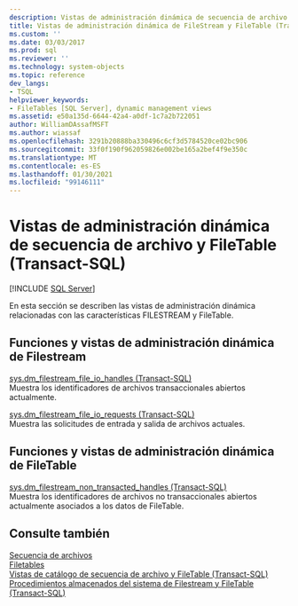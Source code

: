```yaml
---
description: Vistas de administración dinámica de secuencia de archivo y FileTable (Transact-SQL)
title: Vistas de administración dinámica de FileStream y FileTable (Transact-SQL) | Microsoft Docs
ms.custom: ''
ms.date: 03/03/2017
ms.prod: sql
ms.reviewer: ''
ms.technology: system-objects
ms.topic: reference
dev_langs:
- TSQL
helpviewer_keywords:
- FileTables [SQL Server], dynamic management views
ms.assetid: e50a135d-6644-42a4-a0df-1c7a2b722051
author: WilliamDAssafMSFT
ms.author: wiassaf
ms.openlocfilehash: 3291b20888ba330496c6cf3d5784520ce02bc906
ms.sourcegitcommit: 33f0f190f962059826e002be165a2bef4f9e350c
ms.translationtype: MT
ms.contentlocale: es-ES
ms.lasthandoff: 01/30/2021
ms.locfileid: "99146111"
---
```

# <a name="filestream-and-filetable-dynamic-management-views-transact-sql"></a>Vistas de administración dinámica de secuencia de archivo y FileTable (Transact-SQL)
[!INCLUDE [SQL Server](../../includes/applies-to-version/sqlserver.md)]

  En esta sección se describen las vistas de administración dinámica relacionadas con las características FILESTREAM y FileTable.  
  
## <a name="filestream-dynamic-management-views-and-functions"></a>Funciones y vistas de administración dinámica de Filestream  
 [sys.dm_filestream_file_io_handles &#40;Transact-SQL&#41;](../../relational-databases/system-dynamic-management-views/sys-dm-filestream-file-io-handles-transact-sql.md)  
 Muestra los identificadores de archivos transaccionales abiertos actualmente.  
  
 [sys.dm_filestream_file_io_requests &#40;Transact-SQL&#41;](../../relational-databases/system-dynamic-management-views/sys-dm-filestream-file-io-requests-transact-sql.md)  
 Muestra las solicitudes de entrada y salida de archivos actuales.  
  
## <a name="filetable-dynamic-management-views-and-functions"></a>Funciones y vistas de administración dinámica de FileTable  
 [sys.dm_filestream_non_transacted_handles &#40;Transact-SQL&#41;](../../relational-databases/system-dynamic-management-views/sys-dm-filestream-non-transacted-handles-transact-sql.md)  
 Muestra los identificadores de archivos no transaccionales abiertos actualmente asociados a los datos de FileTable.  

## <a name="see-also"></a>Consulte también
[Secuencia de archivos](../../relational-databases/blob/filestream-sql-server.md)
<br>[Filetables](../../relational-databases/blob/filetables-sql-server.md)
<br>[Vistas de catálogo de secuencia de archivo y FileTable (Transact-SQL)](../system-catalog-views/filestream-and-filetable-catalog-views-transact-sql.md)
<br>[Procedimientos almacenados del sistema de Filestream y FileTable (Transact-SQL)](../system-stored-procedures/filestream-and-filetable-system-stored-procedures.md)
  
